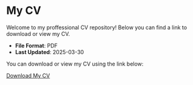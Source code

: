 # My CV

Welcome to my proffessional CV repository! Below you can find a link to download or view my CV.

- **File Format**: PDF
- **Last Updated**: 2025-03-30

 You can download or view my CV using the link below:
 
 [Download My CV](https://github.com/Farzad659/CV/blob/main/Farzad_Mohammadi_CV.pdf)

